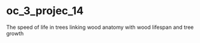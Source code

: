 # oc_3_projec_14
The speed of life in trees linking wood anatomy with wood lifespan and tree growth
